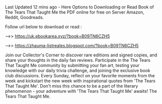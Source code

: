 Last Updated 12 mins ago - Here Options to Downloading or Read Book of The Tears That Taught Me the PDF online for free on Server Amazon, Reddit, Goodreads.
 
Follow url below to download or read :
 
-->> https://uk.ebookarea.xyz/?book=B09TN6CZH5
 
-->> https://zhauma-listreales.blogspot.com/?book=B09TN6CZH5
 
Join our Collector's Corner to discover rare editions and signed copies, and share your thoughts in the daily fan reviews.
Participate in the The Tears That Taught Me community by submitting your fan art, testing your knowledge with our daily trivia challenge, and joining the exclusive book club discussions.
Every Sunday, reflect on your favorite moments from the week and kickstart the new week with inspirational quotes from 'The Tears That Taught Me'. Don't miss this chance to be a part of the literary phenomenon - your adventure with 'The Tears That Taught Me' awaits! The Tears That Taught Me.
